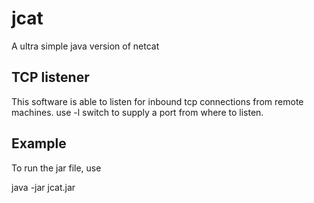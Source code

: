 # jcat
A ultra simple java version of netcat

<h2>TCP listener</h2>
<p>This software is able to listen for inbound tcp connections from remote machines. use -l switch to supply a port from where to listen.</p>


<h2>Example</h2>
<p>To run the jar file, use </p>
java -jar jcat.jar

